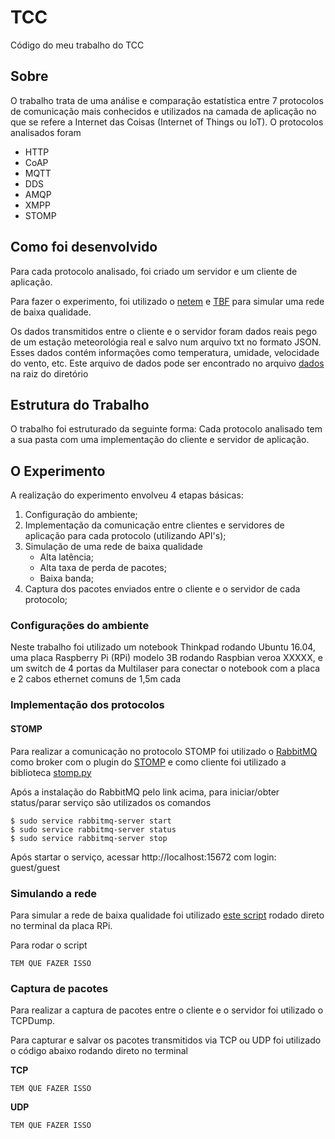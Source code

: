 # TCC
Código do meu trabalho do TCC

## Sobre
O trabalho trata de uma análise e comparação estatística entre 7 protocolos de comunicação mais conhecidos e utilizados na camada de aplicação no que se refere a Internet das Coisas (Internet of Things ou IoT). O protocolos analisados foram
- HTTP
- CoAP
- MQTT
- DDS
- AMQP
- XMPP
- STOMP

## Como foi desenvolvido
Para cada protocolo analisado, foi criado um servidor e um cliente de aplicação.

Para fazer o experimento, foi utilizado o [netem](https://wiki.linuxfoundation.org/networking/netem) e [TBF](https://www.systutorials.com/docs/linux/man/8-tc-tbf/) para simular uma rede de baixa qualidade.

Os dados transmitidos entre o cliente e o servidor foram dados reais pego de um estação meteorológia real e salvo num arquivo txt no formato JSON. Esses dados contém informações como temperatura, umidade, velocidade do vento, etc. 
Este arquivo de dados pode ser encontrado no arquivo [dados](dados.txt) na raiz do diretório

## Estrutura do Trabalho
O trabalho foi estruturado da seguinte forma: Cada protocolo analisado tem a sua pasta com uma implementação do cliente e servidor de aplicação.

## O Experimento
A realização do experimento envolveu 4 etapas básicas:
1. Configuração do ambiente;
2. Implementação da comunicação entre clientes e servidores de aplicação para cada protocolo (utilizando API's);
3. Simulação de uma rede de baixa qualidade
   - Alta latência;
   - Alta taxa de perda de pacotes;
   - Baixa banda;
4. Captura dos pacotes enviados entre o cliente e o servidor de cada protocolo;


### Configurações do ambiente
Neste trabalho foi utilizado um notebook Thinkpad rodando Ubuntu 16.04, uma placa Raspberry Pi (RPi) modelo 3B rodando Raspbian veroa XXXXX, e um switch de 4 portas da Multilaser para conectar o notebook com a placa e 2 cabos ethernet comuns de 1,5m cada

### Implementação dos protocolos

#### STOMP
Para realizar a comunicação no protocolo STOMP foi utilizado o [RabbitMQ](https://tecadmin.net/install-rabbitmq-server-on-ubuntu/) como broker com o plugin do [STOMP](http://www.rabbitmq.com/stomp.html) e como cliente foi utilizado a biblioteca [stomp.py](https://github.com/jasonrbriggs/stomp.py)

Após a instalação do RabbitMQ pelo link acima, para iniciar/obter status/parar serviço são utilizados os comandos
```
$ sudo service rabbitmq-server start
$ sudo service rabbitmq-server status
$ sudo service rabbitmq-server stop
```

Após startar o serviço, acessar http://localhost:15672 com login: guest/guest



### Simulando a rede
Para simular a rede de baixa qualidade foi utilizado [este script](network-emulation/tc-con) rodado direto no terminal da placa RPi.

Para rodar o script
```
TEM QUE FAZER ISSO
```

### Captura de pacotes
Para realizar a captura de pacotes entre o cliente e o servidor foi utilizado o TCPDump.

Para capturar e salvar os pacotes transmitidos via TCP ou UDP foi utilizado o código abaixo rodando direto no terminal

**TCP**
```
TEM QUE FAZER ISSO
```

**UDP**
```
TEM QUE FAZER ISSO
```
